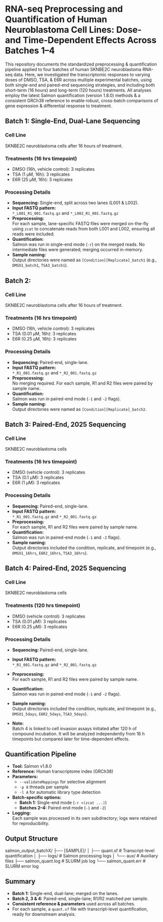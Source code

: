 # RNA-seq Preprocessing and Quantification of Human Neuroblastoma Cell Lines: Dose- and Time-Dependent Effects Across Batches 1–4

This repository documents the standardized preprocessing & quantification pipeline applied to four batches of human SKNBE2C neuroblastoma RNA-seq data. Here, we investigated the transcriptomic responses to varying doses of DMSO, TSA, & E6R across multiple experimental batches, using both single-end and paired-end sequencing strategies, and including both short-term (16 hours) and long-term (120 hours) treatments. All analyses employ the latest Salmon quantification (version 1.8.0) methods & a consistent GRCh38 reference to enable robust, cross-batch comparisons of gene expression & differential response to treatment.

## Batch 1: Single-End, Dual-Lane Sequencing

### Cell Line
SKNBE2C neuroblastoma cells after 16 hours of treatment. 

### Treatments (16 hrs timepoint)
- DMSO (16h, vehicle control): 3 replicates
- TSA (1 µM, 16h): 3 replicates
- E6R (25 µM, 16h): 3 replicates

### Processing Details
- **Sequencing:** Single-end, split across two lanes (L001 & L002).
- **Input FASTQ pattern:**  
  `*_L001_R1_001.fastq.gz` and `*_L002_R1_001.fastq.gz`
- **Preprocessing:**  
  For each sample, lane-specific FASTQ files were merged on-the-fly using `zcat` to concatenate reads from both L001 and L002, ensuring all reads were included.
- **Quantification:**  
  Salmon was run in single-end mode (`-r`) on the merged reads. No intermediate files were generated; merging occurred in-memory.
- **Sample naming:**  
  Output directories were named as `[Condition][Replicate]_batch1` (e.g., `DMSO1_batch1`, `TSA3_batch1`).

## Batch 2: 

### Cell Line
SKNBE2C neuroblastoma cells after 16 hours of treatment.

### Treatments (16 hrs timepoint)
- DMSO (16h, vehicle control): 3 replicates
- TSA (0.01 µM, 16h): 3 replicates
- E6R (0.25 µM, 16h): 3 replicates

### Processing Details
- **Sequencing:** Paired-end, single-lane.
- **Input FASTQ pattern:**  
  `*_R1_001.fastq.gz` and `*_R2_001.fastq.gz`
- **Preprocessing:**  
  No merging required. For each sample, R1 and R2 files were paired by sample name.
- **Quantification:**  
  Salmon was run in paired-end mode (`-1` and `-2` flags).
- **Sample naming:**  
  Output directories were named as `[Condition][Replicate]_batch2`.

## Batch 3: Paired-End, 2025 Sequencing

### Cell Line
SKNBE2C neuroblastoma cells

### Treatments (16 hrs timepoint)
- DMSO (vehicle control): 3 replicates
- TSA (0.1 µM): 3 replicates
- E6R (1 µM): 3 replicates

### Processing Details
- **Sequencing:** Paired-end, single-lane.
- **Input FASTQ pattern:**  
  `*_R1_001.fastq.gz` and `*_R2_001.fastq.gz`
- **Preprocessing:**  
  For each sample, R1 and R2 files were paired by sample name.
- **Quantification:**  
  Salmon was run in paired-end mode (`-1` and `-2` flags).
- **Sample naming:**  
  Output directories included the condition, replicate, and timepoint (e.g., `DMSO1_16hrs`, `E6R2_16hrs`, `TSA3_16hrs`).

## Batch 4: Paired-End, 2025 Sequencing

### Cell Line
SKNBE2C neuroblastoma cells

### Treatments (120 hrs timepoint)
- DMSO (vehicle control): 3 replicates
- TSA (0.01 µM): 3 replicates
- E6R (0.25 µM): 3 replicates

### Processing Details
- **Sequencing:** Paired-end, single-lane.
- **Input FASTQ pattern:**  
  `*_R1_001.fastq.gz` and `*_R2_001.fastq.gz`
- **Preprocessing:**  
  For each sample, R1 and R2 files were paired by sample name.
- **Quantification:**  
  Salmon was run in paired-end mode (`-1` and `-2` flags).
- **Sample naming:**  
  Output directories included the condition, replicate, and timepoint (e.g., `DMSO1_5days`, `E6R2_5days`, `TSA3_5days`).

- **Note:**  
  Batch 4 is linked to cell invasion assays initiated after 120 h of compound incubation. It will be analyzed independently from 16 h timepoints but compared later for time-dependent effects.

## Quantification Pipeline

- **Tool:** Salmon v1.8.0
- **Reference:** Human transcriptome index (GRCh38)
- **Parameters:**
  - `--validateMappings` for selective alignment
  - `-p 8` threads per sample
  - `-l A` for automatic library type detection
- **Batch-specific options:**
  - **Batch 1:** Single-end mode (`-r <(zcat ...)`)
  - **Batches 2–4:** Paired-end mode (`-1` and `-2`)
- **Logging:**  
  Each sample was processed in its own subdirectory; logs were retained for reproducibility.

## Output Structure
salmon_output_batchX/
├── [SAMPLE]/
│ ├── quant.sf # Transcript-level quantification
│ ├── logs/ # Salmon processing logs
│ └── aux/ # Auxiliary files
├── salmon_quant.log # SLURM job log
└── salmon_quant.err # SLURM error log


## Summary

- **Batch 1:** Single-end, dual-lane; merged on the lanes.
- **Batch 2, 3 & 4:** Paired-end, single-lane; R1/R2 matched per sample.
- **Consistent reference & parameters** used across all batches.
- For each sample, a `quant.sf` file with transcript-level quantification, ready for downstream analysis.


